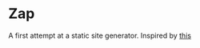 # Zap

A first attempt at a static site generator. Inspired by [this](https://medium.com/better-programming/how-to-build-a-simple-static-site-generator-using-node-js-6425b71272e0)
